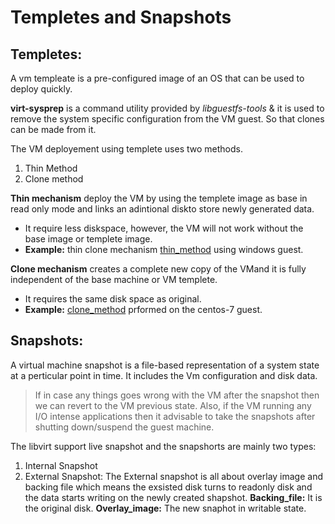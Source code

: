 # Templetes and Snapshots

## Templetes:

A vm templeate is a pre-configured image of an OS that can be used to deploy quickly.
    
   **virt-sysprep** is a command utility provided by *libguestfs-tools* & it is used to remove the system specific configuration from the VM guest. So that clones can be made from it.
    
 The VM deployement using templete uses two methods.
   1. Thin Method
   2. Clone method  

**Thin mechanism** deploy the VM by using the templete image as base in read only mode and links an adintional diskto store newly generated data.
* It require less diskspace, however, the VM will not work without the base image or templete image.
* **Example:** thin clone mechanism [thin_method](https://github.com/sojit/kvm/blob/master/Doc/templetes%20and%20snapshots/Thin_method.txt) using windows guest.
   
**Clone mechanism** creates a complete new copy of the VMand it is fully independent of the base machine or VM templete.
* It requires the same disk space as original.
* **Example:** [clone_method](https://github.com/sojit/kvm/blob/master/Doc/templetes%20and%20snapshots/clone%20Method.txt) prformed on the centos-7 guest.


## Snapshots:

A virtual machine snapshot is a file-based representation of a system state at a perticular point in time. It includes the Vm configuration and disk data.

>If in case any things goes wrong with the VM after the snapshot then we can revert to the VM previous state. Also, if the VM running any I/O intense applications then it advisable to take the snapshots after shutting down/suspend the guest machine.
      
The libvirt support live snapshot and the snapshorts are mainly two types:
1. Internal Snapshot
2. External Snapshot: The External snapshot is all about overlay image and backing file which means the exsisted disk turns to readonly disk and the data starts writing on the newly created shapshot.
**Backing_file:** It is the original disk. 
**Overlay_image:** The new snaphot in writable state.

